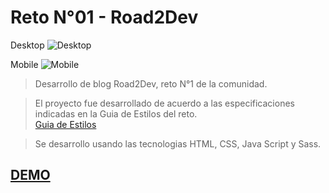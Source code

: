 # Reto N°01 - Road2Dev

Desktop
![Desktop](/ruta/a/la/imagen.jpg)
>
Mobile
![Mobile](/ruta/a/la/imagen.jpg)

> Desarrollo de blog Road2Dev, reto N°1 de la comunidad.

> El proyecto fue desarrollado de acuerdo a las especificaciones indicadas en la Guia de Estilos del reto.
\
[Guia de Estilos](http:www.tuenlace.com)

> Se desarrollo usando las tecnologias HTML, CSS, Java Script y Sass.

## [DEMO](http:www.tuenlace.com)
